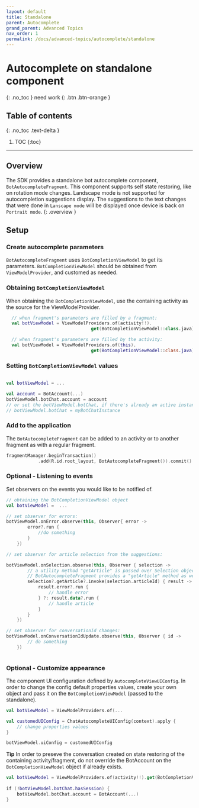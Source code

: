 ```yaml
---
layout: default
title: Standalone
parent: Autocomplete
grand_parent: Advanced Topics
nav_order: 1
permalink: /docs/advanced-topics/autocomplete/standalone
---
```


# Autocomplete on standalone component
{: .no_toc }
need work
{: .btn .btn-orange }

## Table of contents
{: .no_toc .text-delta }

1. TOC
{:toc}

---

## Overview
The SDK provides a standalone bot autocomplete component, `BotAutocompleteFragment`.
This component supports self state restoring, like on rotation mode changes.
Landscape mode is not supported for autocompletion suggestions display. The suggestions to the text changes that were done in `Lanscape mode` will be displayed once device is back on `Portrait mode`. 
{: .overview }

## Setup
### Create autocomplete parameters
`BotAutocompleteFragment` uses `BotCompletionViewModel` to get its parameters.
`BotCompletionViewModel` should be obtained from `ViewModelProvider`, and customed as needed.   
### Obtaining `BotCompletionViewModel`
  When obtaining the `BotCompletionViewModel`, use the containing activity as the source for the ViewModelProvider.   
 
```kotlin
  // when fragment's parameters are filled by a fragment:
  val botViewModel = ViewModelProviders.of(activity!!).
                                get(BotCompletionViewModel::class.java)

  // when fragment's parameters are filled by the activity:
  val botViewModel = ViewModelProviders.of(this).
                                get(BotCompletionViewModel::class.java)                                
```
### Setting `BotCompletionViewModel` values

```kotlin

val botViewModel = ...

val account = BotAccount(...)
botViewModel.botChat.account = account 
// or set the botViewModel.botChat, if there's already an active instance 
// botViewModel.botChat = myBotChatInstance
```

### Add to the application
 The `BotAutocompleteFragment` can  be added to an activity or to another fragment as with a regular fragment.
```kotlin
fragmentManager.beginTransaction()
            .add(R.id.root_layout, BotAutocompleteFragment()).commit()
```

### Optional - Listening to events
Set observers on the events you would like to be notified of.

```kotlin
// obtaining the BotCompletionViewModel object
val botViewModel =  ...

// set observer for errors:
botViewModel.onError.observe(this, Observer{ error ->
        error?.run { 
            //do something
        }
    })

// set observer for article selection from the suggestions:

botViewModel.onSelection.observe(this, Observer { selection ->
        // a utility method "getArticle" is passed over Selection object
        // BotAutocompleteFragment provides a "getArticle" method as well that can be used.
        selection?.getArticle?.invoke(selection.articleId) { result ->
            result.error?.run { 
                // handle error 
            } ?: result.data?.run { 
                // handle article
            }
        }
    })

// set observer for conversationId changes:
botViewModel.onConversationIdUpdate.observe(this, Observer { id ->
        // do something
    })
    
```

### Optional - Customize appearance 
The component UI configuration defined by `AutocompleteViewUIConfig`.
In order to change the config default properties values, create your own object and pass it on the `BotCompletionViewModel` (passed to the standalone).
```kotlin
val botViewModel = ViewModelProviders.of(...

val customedUIConfig = ChatAutocompleteUIConfig(context).apply { 
    // change properties values
}

botViewModel.uiConfig = customedUIConfig
```

**Tip**
In order to preseve the conversation created on state restoring of the containing activity/fragment, do not override the BotAccount on the `BotCompletionViewModel` object if already exists.

```kotlin
val botViewModel = ViewModelProviders.of(activity!!).get(BotCompletionViewModel::class.java);
        
if (!botViewModel.botChat.hasSession) {
    botViewModel.botChat.account = BotAccount(...)
}
```